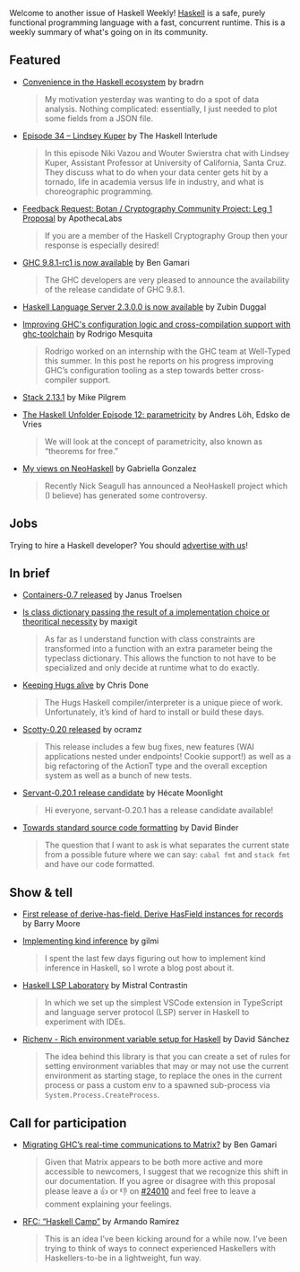 Welcome to another issue of Haskell Weekly!
[Haskell](https://www.haskell.org) is a safe, purely functional programming language with a fast, concurrent runtime.
This is a weekly summary of what's going on in its community.

## Featured

- [Convenience in the Haskell ecosystem](https://discourse.haskell.org/t/convenience-in-the-haskell-ecosystem/7731) by bradrn
  > My motivation yesterday was wanting to do a spot of data analysis. Nothing complicated: essentially, I just needed to plot some fields from a JSON file.
  
- [Episode 34 – Lindsey Kuper](https://haskell.foundation/podcast/34/) by The Haskell Interlude
  > In this episode Niki Vazou and Wouter Swierstra chat with Lindsey Kuper, Assistant Professor at University of California, Santa Cruz. They discuss what to do when your data center gets hit by a tornado, life in academia versus life in industry, and what is choreographic programming.
  
- [Feedback Request: Botan / Cryptography Community Project: Leg 1 Proposal](https://discourse.haskell.org/t/feedback-request-botan-cryptography-community-project-leg-1-proposal/7705) by ApothecaLabs
  > If you are a member of the Haskell Cryptography Group then your response is especially desired!
  
- [GHC 9.8.1-rc1 is now available](https://discourse.haskell.org/t/ghc-9-8-1-rc1-is-now-available/7725) by Ben Gamari
  > The GHC developers are very pleased to announce the availability of the release candidate of GHC 9.8.1.
  
- [Haskell Language Server 2.3.0.0 is now available](https://discourse.haskell.org/t/haskell-language-server-2-3-0-0-is-now-available/7721) by Zubin Duggal

- [Improving GHC's configuration logic and cross-compilation support with ghc-toolchain](https://well-typed.com/blog/2023/10/improving-ghc-configuration-and-cross-compilation-with-ghc-toolchain/) by Rodrigo Mesquita
  > Rodrigo worked on an internship with the GHC team at Well-Typed this summer. In this post he reports on his progress improving GHC’s configuration tooling as a step towards better cross-compiler support.

- [Stack 2.13.1](https://discourse.haskell.org/t/ann-stack-2-13-1/7726) by Mike Pilgrem

- [The Haskell Unfolder Episode 12: parametricity](https://well-typed.com/blog/2023/10/haskell-unfolder-episode-12-parametricity/) by Andres Löh, Edsko de Vries
  > We will look at the concept of parametricity, also known as “theorems for free.”
  
- [My views on NeoHaskell](https://www.haskellforall.com/2023/10/my-views-on-neohaskell.html) by Gabriella Gonzalez
  > Recently Nick Seagull has announced a NeoHaskell project which (I believe) has generated some controversy.

## Jobs

Trying to hire a Haskell developer?
You should [advertise with us](https://haskellweekly.news/advertising.html)!

## In brief

- [Containers-0.7 released](https://discourse.haskell.org/t/containers-0-7-released/7706) by Janus Troelsen

- [Is class dictionary passing the result of a implementation choice or theoritical necessity](https://www.reddit.com/r/haskell/comments/16x9v54/is_class_dictionary_passing_the_result_of_a/) by maxigit
  > As far as I understand function with class constraints are transformed into a function with an extra parameter being the typeclass dictionary. This allows the function to not have to be specialized and only decide at runtime what to do exactly.

- [Keeping Hugs alive](https://discourse.haskell.org/t/keeping-hugs-alive/7737) by Chris Done
  > The Hugs Haskell compiler/interpreter is a unique piece of work. Unfortunately, it’s kind of hard to install or build these days.
  
- [Scotty-0.20 released](https://discourse.haskell.org/t/scotty-0-20-released/7768) by ocramz
  > This release includes a few bug fixes, new features (WAI applications nested under endpoints! Cookie support!) as well as a big refactoring of the ActionT type and the overall exception system as well as a bunch of new tests.
  
- [Servant-0.20.1 release candidate](https://discourse.haskell.org/t/servant-0-20-1-release-candidate/7747) by Hécate Moonlight
  > Hi everyone, servant-0.20.1 has a release candidate available!
  
- [Towards standard source code formatting](https://discourse.haskell.org/t/dream-towards-standard-source-code-formatting/7756) by David Binder
  > The question that I want to ask is what separates the current state from a possible future where we can say: `cabal fmt` and `stack fmt` and have our code formatted.

## Show & tell

- [First release of derive-has-field. Derive HasField instances for records](https://discourse.haskell.org/t/first-release-of-derive-has-field-derive-hasfield-instances-for-records/7723) by Barry Moore

- [Implementing kind inference](https://gilmi.me/blog/post/2023/09/30/kind-inference) by gilmi
  > I spent the last few days figuring out how to implement kind inference in Haskell, so I wrote a blog post about it.

- [Haskell LSP Laboratory](https://dodisturb.me/posts/2023-09-30-Haskell-LSP-Laboratory.html) by Mistral Contrastin
  > In which we set up the simplest VSCode extension in TypeScript and language server protocol (LSP) server in Haskell to experiment with IDEs.
  
- [Richenv - Rich environment variable setup for Haskell](https://discourse.haskell.org/t/richenv-rich-environment-variable-setup-for-haskell/7746) by David Sánchez
  > The idea behind this library is that you can create a set of rules for setting environment variables that may or may not use the current environment as starting stage, to replace the ones in the current process or pass a custom env to a spawned sub-process via `System.Process.CreateProcess`.

## Call for participation

- [Migrating GHC’s real-time communications to Matrix?](https://discourse.haskell.org/t/migrating-ghcs-real-time-communications-to-matrix/7761) by Ben Gamari
  > Given that Matrix appears to be both more active and more accessible to newcomers, I suggest that we recognize this shift in our documentation. If you agree or disagree with this proposal please leave a :thumbsup: or :thumbsdown: on [#24010](https://gitlab.haskell.org/ghc/ghc/-/issues/24010) and feel free to leave a comment explaining your feelings.
  
- [RFC: “Haskell Camp”](https://discourse.haskell.org/t/rfc-haskell-camp/7780) by Armando Ramirez
  > This is an idea I’ve been kicking around for a while now. I’ve been trying to think of ways to connect experienced Haskellers with Haskellers-to-be in a lightweight, fun way.
